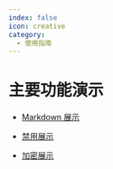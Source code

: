 ```yaml
---
index: false
icon: creative
category:
  - 使用指南
---
```


# 主要功能演示

- [Markdown 展示](markdown.md)

- [禁用展示](disable.md)

- [加密展示](encrypt.md)
